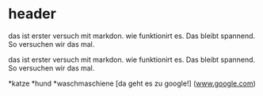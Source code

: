 # header

das ist erster versuch mit markdon.
wie funktionirt es. Das bleibt spannend.
So versuchen wir das mal.


das ist erster versuch mit markdon.
wie funktionirt es. Das bleibt spannend.
So versuchen wir das mal.

*katze
*hund
*waschmaschiene
 [da geht es zu google!]   (www.google.com)


